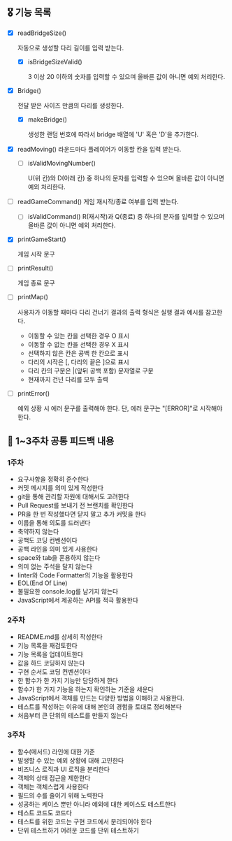 ## 🎖️ 기능 목록
- [x] readBridgeSize()

    자동으로 생성할 다리 길이를 입력 받는다.

    - [x] isBridgeSizeValid()
    
        3 이상 20 이하의 숫자를 입력할 수 있으며 올바른 값이 아니면 예외 처리한다.

- [x] Bridge()

    전달 받은 사이즈 만큼의 다리를 생성한다.

    - [x] makeBridge()
        
        생성한 랜덤 번호에 따라서 bridge 배열에 'U' 혹은 'D'을 추가한다.

- [x] readMoving()
    라운드마다 플레이어가 이동할 칸을 입력 받는다.
    
    - [ ] isValidMovingNumber()

        U(위 칸)와 D(아래 칸) 중 하나의 문자를 입력할 수 있으며 올바른 값이 아니면 예외 처리한다.

- [ ] readGameCommand()
    게임 재시작/종료 여부를 입력 받는다.
    
    - [ ] isValidCommand()
        R(재시작)과 Q(종료) 중 하나의 문자를 입력할 수 있으며 올바른 값이 아니면 예외 처리한다.

- [x] printGameStart() 

    게임 시작 문구

- [ ] printResult()

    게임 종료 문구

- [ ] printMap()

    사용자가 이동할 때마다 다리 건너기 결과의 출력 형식은 실행 결과 예시를 참고한다.
    - 이동할 수 있는 칸을 선택한 경우 O 표시
    - 이동할 수 없는 칸을 선택한 경우 X 표시
    - 선택하지 않은 칸은 공백 한 칸으로 표시
    - 다리의 시작은 [, 다리의 끝은 ]으로 표시
    - 다리 칸의 구분은 |(앞뒤 공백 포함) 문자열로 구분
    - 현재까지 건넌 다리를 모두 출력

- [ ] printError()

    예외 상황 시 에러 문구를 출력해야 한다.
    단, 에러 문구는 "[ERROR]"로 시작해야 한다.

## 🔎 1~3주차 공통 피드백 내용

### 1주차
- 요구사항을 정확히 준수한다
- 커밋 메시지를 의미 있게 작성한다
- git을 통해 관리할 자원에 대해서도 고려한다
- Pull Request를 보내기 전 브랜치를 확인한다
- PR을 한 번 작성했다면 닫지 말고 추가 커밋을 한다
- 이름을 통해 의도를 드러낸다
- 축약하지 않는다
- 공백도 코딩 컨벤션이다
- 공백 라인을 의미 있게 사용한다
- space와 tab을 혼용하지 않는다
- 의미 없는 주석을 달지 않는다
- linter와 Code Formatter의 기능을 활용한다
- EOL(End Of Line)
- 불필요한 console.log를 남기지 않는다
- JavaScript에서 제공하는 API를 적극 활용한다


### 2주차
- README.md를 상세히 작성한다
- 기능 목록을 재검토한다
- 기능 목록을 업데이트한다
- 값을 하드 코딩하지 않는다
- 구현 순서도 코딩 컨벤션이다
- 한 함수가 한 가지 기능만 담당하게 한다
- 함수가 한 가지 기능을 하는지 확인하는 기준을 세운다
- JavaScript에서 객체를 만드는 다양한 방법을 이해하고 사용한다.
- 테스트를 작성하는 이유에 대해 본인의 경험을 토대로 정리해본다
- 처음부터 큰 단위의 테스트를 만들지 않는다


### 3주차
- 함수(메서드) 라인에 대한 기준
- 발생할 수 있는 예외 상황에 대해 고민한다
- 비즈니스 로직과 UI 로직을 분리한다
- 객체의 상태 접근을 제한한다
- 객체는 객체스럽게 사용한다
- 필드의 수를 줄이기 위해 노력한다
- 성공하는 케이스 뿐만 아니라 예외에 대한 케이스도 테스트한다
- 테스트 코드도 코드다
- 테스트를 위한 코드는 구현 코드에서 분리되어야 한다
- 단위 테스트하기 어려운 코드를 단위 테스트하기
